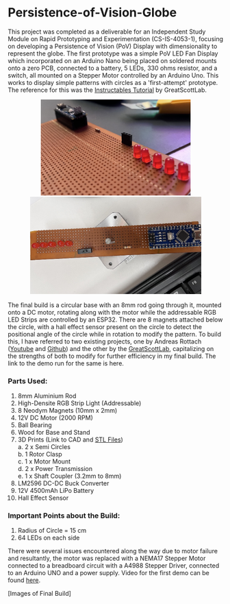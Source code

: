 # Persistence-of-Vision-Globe

This project was completed as a deliverable for an Independent Study Module on Rapid Prototyping and Experimentation (CS-IS-4053-1), focusing on developing a Persistence of Vision (PoV) Display with dimensionality to represent the globe. The first prototype was a simple PoV LED Fan Display which incorporated on an Arduino Nano being placed on soldered mounts onto a zero PCB, connected to a battery, 5 LEDs, 330 ohms resistor, and a switch, all mounted on a Stepper Motor controlled by an Arduino Uno. This works to display simple patterns with circles as a 'first-attempt' prototype. The reference for this was the [Instructables Tutorial] by GreatScottLab. <br>

[Instructables Tutorial]: https://www.instructables.com/How-to-Make-a-Fan-POV-Display/

<p align="center"> 
  <img src="First Prototype/Prototype 1 - Image 1.jpg" width=350>
  <img src="First Prototype/Prototype 1 - Image 3.jpg" width=400> 
</p>

The final build is a circular base with an 8mm rod going through it, mounted onto a DC motor, rotating along with the motor while the addressable RGB LED Strips are controlled by an ESP32. There are 8 magnets attached below the circle, with a hall effect sensor present on the circle to detect the positional angle of the circle while in rotation to modify the pattern. To build this, I have referred to two existing projects, one by Andreas Rottach ([Youtube] and [Github]) and the other by the [GreatScottLab], capitalizing on the strengths of both to modify for further efficiency in my final build. The link to the demo run for the same is here. <br>

[Youtube]: https://www.youtube.com/watch?v=E4yqSw38R_Q
[Github]: https://github.com/rottaca/PovGlobe/tree/master
[GreatScottLab]: https://www.instructables.com/Make-Your-Own-POV-LED-Globe/

### Parts Used:
1. 8mm Aluminium Rod
2. High-Densite RGB Strip Light (Addressable)
3. 8 Neodym Magnets (10mm x 2mm)
4. 12V DC Motor (2000 RPM)
5. Ball Bearing
6. Wood for Base and Stand
7. 3D Prints (Link to CAD and [STL Files]) <br>
  a. 2 x Semi Circles <br>
  b. 1 Rotor Clasp <br>
  c. 1 x Motor Mount <br>
  d. 2 x Power Transmission <br>
  e. 1 x Shaft Coupler (3.2mm to 8mm)
8. LM2596 DC-DC Buck Converter
9. 12V 4500mAh LiPo Battery
10. Hall Effect Sensor

[STL Files]: https://drive.google.com/drive/folders/1sWfZnWFb5knWOkBUvoM1cNdkBBITKUgz?usp=drive_link

### Important Points about the Build:
1. Radius of Circle = 15 cm
2. 64 LEDs on each side

There were several issues encountered along the way due to motor failure and resultantly, the motor was replaced with a NEMA17 Stepper Motor connected to a breadboard circuit with a A4988 Stepper Driver, connected to an Arduino UNO and a power supply. Video for the first demo can be found [here].

[here]: https://www.youtube.com/watch?v=s0MQgqX_jck

[Images of Final Build]
